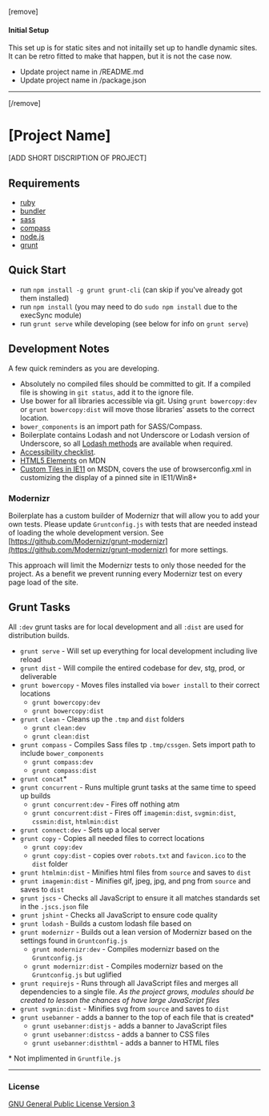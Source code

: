 [remove]

#### Initial Setup
This set up is for static sites and not initailly set up to handle dynamic sites.  It can be retro fitted to make that happen, but it is not the case now.

* Update project name in /README.md
* Update project name in /package.json

***
[/remove]

[Project Name]
===================

[ADD SHORT DISCRIPTION OF PROJECT]

## Requirements
* [ruby](https://www.ruby-lang.org/en/)
* [bundler](http://bundler.io/)
* [sass](http://sass-lang.com/)
* [compass](compass-style.org)
* [node.js](http://nodejs.org/)
* [grunt](http://gruntjs.com)

## Quick Start

* run `npm install -g grunt grunt-cli` (can skip if you've already got them installed)
* run `npm install` (you may need to do `sudo npm install` due to the execSync module)
* run `grunt serve` while developing (see below for info on `grunt serve`)


## Development Notes

A few quick reminders as you are developing.

* Absolutely no compiled files should be committed to git.  If a compiled file is showing in `git status`, add it to the ignore file.
* Use bower for all libraries accessible via git.  Using `grunt bowercopy:dev` or `grunt bowercopy:dist` will move those libraries' assets to the correct location.
* `bower_components` is an import path for SASS/Compass.
* Boilerplate contains Lodash and not Underscore or Lodash version of Underscore, so all [Lodash methods](http://lodash.com/docs) are available when required.
* [Accessibility checklist](http://a11yproject.com/checklist.html).
* [HTML5 Elements](https://developer.mozilla.org/en-US/docs/Web/Guide/HTML/HTML5/HTML5_element_list) on MDN
* [Custom Tiles in IE11](https://msdn.microsoft.com/en-us/library/ie/dn455106%28v=vs.85%29.aspx) on MSDN, covers the use of browserconfig.xml in customizing the display of a pinned site in IE11/Win8+

### Modernizr

Boilerplate has a custom builder of Modernizr that will allow you to add your own tests. Please update `Gruntconfig.js` with tests that are needed instead of loading the whole development version.  See [https://github.com/Modernizr/grunt-modernizr](https://github.com/Modernizr/grunt-modernizr) for more settings.

This approach will limit the Modernizr tests to only those needed for the project. As a benefit we prevent running every Modernizr test on every page load of the site.

## Grunt Tasks
All `:dev` grunt tasks are for local development and all `:dist` are used for distribution builds.

* `grunt serve` -  Will set up everything for local development including live reload
* `grunt dist` - Will compile the entired codebase for dev, stg, prod, or deliverable
* `grunt bowercopy` - Moves files installed via `bower install` to their correct locations
  * `grunt bowercopy:dev`
  * `grunt bowercopy:dist`
* `grunt clean` - Cleans up the `.tmp` and `dist` folders
  * `grunt clean:dev`
  * `grunt clean:dist`
* `grunt compass` - Compiles Sass files tp `.tmp/cssgen`.  Sets import path to include `bower_components`
  * `grunt compass:dev`
  * `grunt compass:dist`
* `grunt concat`*
* `grunt concurrent` - Runs multiple grunt tasks at the same time to speed up builds
  * `grunt concurrent:dev` - Fires off nothing atm
  * `grunt concurrent:dist` - Fires off `imagemin:dist`, `svgmin:dist`, `cssmin:dist`, `htmlmin:dist`
* `grunt connect:dev` - Sets up a local server
* `grunt copy` - Copies all needed files to correct locations
  * `grunt copy:dev`
  * `grunt copy:dist` - copies over `robots.txt` and `favicon.ico` to the `dist` folder
* `grunt htmlmin:dist` - Minifies html files from `source` and saves to `dist`
* `grunt imagemin:dist` - Minifies gif, jpeg, jpg, and png from `source` and saves to `dist`
* `grunt jscs` - Checks all JavaScript to ensure it all matches standards set in the `.jscs.json` file
* `grunt jshint` - Checks all JavaScript to ensure code quality
* `grunt lodash` - Builds a custom lodash file based on 
* `grunt modernizr` - Builds out a lean version of Modernizr based on the settings found in `Gruntconfig.js`
  * `grunt modernizr:dev` - Compiles modernizr based on the `Gruntconfig.js`
  * `grunt modernizr:dist` - Compiles modernizr based on the `Gruntconfig.js` but uglified
* `grunt requirejs` - Runs through all JavaScript files and merges all dependencies to a single file.  *As the project grows, modules should be created to lesson the chances of have large JavaScript files*
* `grunt svgmin:dist` - Minifies svg from `source` and saves to `dist`
* `grunt usebanner` - adds a banner to the top of each file that is created*
  * `grunt usebanner:distjs` - adds a banner to JavaScript files
  * `grunt usebanner:distcss` - adds a banner to CSS files
  * `grunt usebanner:disthtml` - adds a banner to HTML files

\* Not implimented in `Gruntfile.js`
***

### License
[GNU General Public License Version 3](http://www.gnu.org/licenses/gpl.html)

